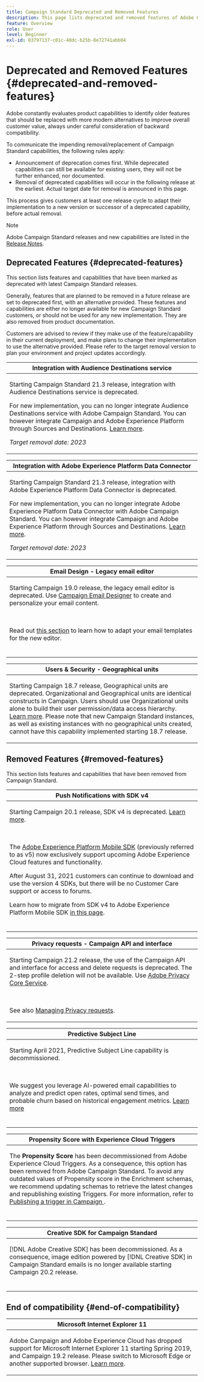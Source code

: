 ```yaml
---
title: Campaign Standard Deprecated and Removed Features
description: This page lists deprecated and removed features of Adobe Campaign Standard.
feature: Overview
role: User
level: Beginner
exl-id: 03797137-c01c-48dc-b25b-8e72741abb04
---
```

# Deprecated and Removed Features {#deprecated-and-removed-features}

Adobe constantly evaluates product capabilities to identify older features that should be replaced with more modern alternatives to improve overall customer value, always under careful consideration of backward compatibility.

To communicate the impending removal/replacement of Campaign Standard capabilities, the following rules apply:

* Announcement of deprecation comes first. While deprecated capabilities can still be available for existing users, they will not be further enhanced, nor documented. 
* Removal of deprecated capabilities will occur in the following release at the earliest. Actual target date for removal is announced in this page. 

This process gives customers at least one release cycle to adapt their implementation to a new version or successor of a deprecated capability, before actual removal. 

>[!NOTE]
>Adobe Campaign Standard releases and new capabilities are listed in the [Release Notes](../../rn/using/release-notes.md).


## Deprecated Features {#deprecated-features}

This section lists features and capabilities that have been marked as deprecated with latest Campaign Standard releases. 

Generally, features that are planned to be removed in a future release are set to deprecated first, with an alternative provided. These features and capabilities are either no longer available for new Campaign Standard customers, or should not be used for any new implementation. They are also removed from product documentation.

Customers are advised to review if they make use of the feature/capability in their current deployment, and make plans to change their implementation to use the alternative provided. Please refer to the target removal version to plan your environment and project updates accordingly.

<table> 
 <thead> 
  <tr> 
   <th> <strong>Integration with Audience Destinations service</strong><br /> </th> 
  </tr> 
 </thead> 
 <tbody> 
  <tr> 
   <td> <p> Starting Campaign Standard 21.3 release, integration with Audience Destinations service is deprecated. </p>
   <p>For new implementation, you can no longer integrate Audience Destinations service with Adobe Campaign Standard. You can however integrate Campaign and Adobe Experience Platform through Sources and Destinations. <a href="https://experienceleague.adobe.com/docs/campaign-standard/using/integrating-with-adobe-cloud/adobe-experience-platform/aep-sources-destinations/get-started-sources-destinations.html?lang=en">Learn more</a>.</p>
     <em>Target removal date: 2023</em></p>
     </td> 
  </tr> 
 </tbody> 
</table>

<table> 
 <thead> 
  <tr> 
   <th> <strong>Integration with Adobe Experience Platform Data Connector</strong><br /> </th> 
  </tr> 
 </thead> 
 <tbody> 
  <tr> 
   <td> <p> Starting Campaign Standard 21.3 release, integration with Adobe Experience Platform Data Connector is deprecated. </p>
   <p>For new implementation, you can no longer integrate Adobe Experience Platform Data Connector with Adobe Campaign Standard. You can however integrate Campaign and Adobe Experience Platform through Sources and Destinations. <a href="https://experienceleague.adobe.com/docs/campaign-standard/using/integrating-with-adobe-cloud/adobe-experience-platform/aep-sources-destinations/get-started-sources-destinations.html?lang=en">Learn more</a>.</p>
     <em>Target removal date: 2023</em></p>
     </td> 
  </tr> 
 </tbody> 
</table>


<table> 
 <thead> 
  <tr> 
   <th> <strong>Email Design - Legacy email editor</strong><br /> </th> 
  </tr> 
 </thead> 
 <tbody> 
  <tr> 
   <td> <p>Starting Campaign 19.0 release, the legacy email editor is deprecated. Use <a href="https://experienceleague.adobe.com/docs/campaign-standard/using/designing-content/designing-content-in-adobe-campaign.html">Campaign Email Designer</a> to create and personalize your email content. </p></br>
   <p>Read out <a href="https://experienceleague.adobe.com/docs/campaign-standard/using/designing-content/building-email-content/using-existing-content.html">this section</a> to learn how to adapt your email templates for the new editor.</p></br>
  </td> 
  </tr> 
 </tbody> 
</table>

<table> 
 <thead> 
  <tr> 
   <th> <strong>Users & Security - Geographical units</strong><br /> </th> 
  </tr> 
 </thead> 
 <tbody> 
  <tr> 
   <td> <p>Starting Campaign 18.7 release, Geographical units are deprecated. Organizational and Geographical units are identical constructs in Campaign. Users should use Organizational units alone to build their user permission/data access hierarchy. <a href="https://helpx.adobe.com/campaign/standard/administration/using/organizational-units.html">Learn more</a>. Please note that new Campaign Standard instances, as well as existing instances with no geographical units created, cannot have this capability implemented starting 18.7 release.</p>
   </td> 
  </tr> 
 </tbody> 
</table>

## Removed Features {#removed-features}

This section lists features and capabilities that have been removed from Campaign Standard.



<table> 
 <thead> 
  <tr> 
   <th> <strong>Push Notifications with SDK v4</strong><br /> </th> 
  </tr> 
 </thead> 
 <tbody> 
  <tr> 
   <td> <p> Starting Campaign 20.1 release, SDK v4 is deprecated. <a href="https://aep-sdks.gitbook.io/docs/version-4-sdk-end-of-support-faq">Learn more</a>.</p><br/>
   <p>The <a href="https://aep-sdks.gitbook.io/docs/">Adobe Experience Platform Mobile SDK</a> (previously referred to as v5) now exclusively support upcoming Adobe Experience Cloud features and functionality.</p>
   <p>After August 31, 2021 customers can continue to download and use the version 4 SDKs, but there will be no Customer Care support or access to forums.</p>
   <p>Learn how to migrate from SDK v4 to Adobe Experience Platform Mobile SDK <a href="https://experienceleague.adobe.com/docs/campaign-standard/using/administrating/configuring-mobile/sdkv4-migration.html">in this page</a>.</p></br>
     </td> 
  </tr> 
 </tbody> 
</table>

<table> 
 <thead> 
  <tr> 
   <th> <strong>Privacy requests - Campaign API and interface</strong><br /> </th> 
  </tr> 
 </thead> 
 <tbody> 
  <tr> 
   <td> <p>Starting Campaign 21.2 release, the use of the Campaign API and interface for access and delete requests is deprecated. The 2-step profile deletion will not be available. Use <a href="https://developer.adobe.com/experience-platform-apis/references/privacy-service">Adobe Privacy Core Service</a>.</p></br>
   <p>See also <a href="https://experienceleague.adobe.com/docs/campaign-standard/using/getting-started/privacy/privacy-requests.html?lang=en">Managing Privacy requests</a>.</p>
  </td> 
  </tr> 
 </tbody> 
</table>

<table> 
 <thead> 
 <tr> 
   <th> <strong>Predictive Subject Line</strong><br /> </th> 
  </tr> 
 </thead> 
 <tbody> 
  <tr> 
   <td> <p> Starting April 2021, Predictive Subject Line capability is decommissioned.</p><br/>
   <p>We suggest you leverage AI-powered email capabilities to analyze and predict open rates, optimal send times, and probable churn based on historical engagement metrics. <a href="https://experienceleague.adobe.com/docs/campaign-standard/using/testing-and-sending/preparing-and-testing-messages/predictive.html">Learn more</a></p></br>
     </td> 
  </tr> 
  </tbody> 
</table>

<table> 
 <thead> 
  <tr> 
   <th> <strong>Propensity Score with Experience Cloud Triggers</strong><br /> </th> 
  </tr> 
 </thead> 
 <tbody> 
  <tr> 
   <td> <p>The <b>Propensity Score</b> has been decommissioned from Adobe Experience Cloud Triggers. As a consequence, this option has been removed from Adobe Campaign Standard. To avoid any outdated values of Propensity score in the Enrichment schemas, we recommend updating schemas to retrieve the latest changes and republishing existing Triggers. For more information, refer to <a href="https://experienceleague.adobe.com/docs/campaign-standard/using/integrating-with-adobe-cloud/working-with-campaign-and-triggers/using-triggers-in-campaign.html"> Publishing a trigger in Campaign </a>.
</p></br>
   </td> 
  </tr> 
 </tbody> 
</table>

<table> 
 <thead> 
  <tr> 
   <th> <strong>Creative SDK for Campaign Standard</strong><br /> </th> 
  </tr> 
 </thead> 
 <tbody> 
  <tr> 
   <td> <p>[!DNL Adobe Creative SDK] has been decommissioned. As a consequence, image edition powered by [!DNL Creative SDK] in Campaign Standard emails is no longer available starting Campaign 20.2 release.</p></br>
   </td> 
  </tr> 
 </tbody> 
</table>

## End of compatibility {#end-of-compatibility}

<table> 
 <thead> 
  <tr> 
   <th> <strong>Microsoft Internet Explorer 11</strong><br /> </th> 
  </tr> 
 </thead> 
 <tbody> 
  <tr> 
   <td> <p>Adobe Campaign and Adobe Experience Cloud has dropped support for Microsoft Internet Explorer 11 starting Spring 2019, and Campaign 19.2 release. Please switch to Microsoft Edge or another supported browser. <a href="https://experienceleague.adobe.com/docs/campaign-standard/using/administrating/about-configuration-guidelines.html">Learn more</a>.</p>
   </td> 
  </tr> 
 </tbody> 
</table>
